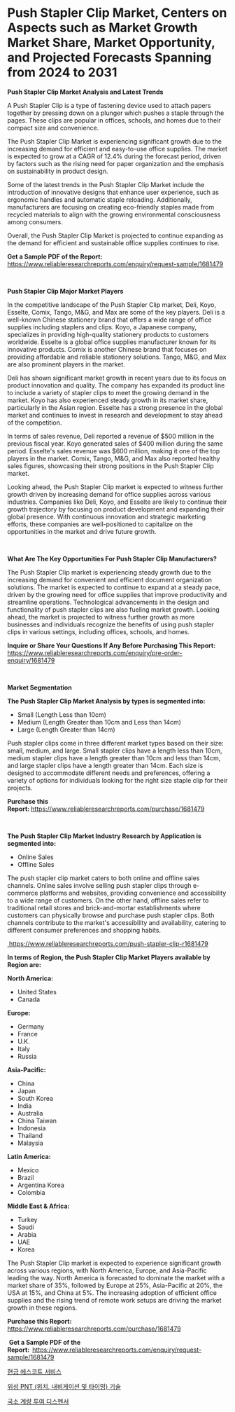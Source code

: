 <p><h1>Push Stapler Clip Market, Centers on Aspects such as Market Growth Market Share, Market Opportunity, and Projected Forecasts Spanning from 2024 to 2031</h1></p><p><strong>Push Stapler Clip Market Analysis and Latest Trends</strong></p>
<p><p>A Push Stapler Clip is a type of fastening device used to attach papers together by pressing down on a plunger which pushes a staple through the pages. These clips are popular in offices, schools, and homes due to their compact size and convenience.</p><p>The Push Stapler Clip Market is experiencing significant growth due to the increasing demand for efficient and easy-to-use office supplies. The market is expected to grow at a CAGR of 12.4% during the forecast period, driven by factors such as the rising need for paper organization and the emphasis on sustainability in product design.</p><p>Some of the latest trends in the Push Stapler Clip Market include the introduction of innovative designs that enhance user experience, such as ergonomic handles and automatic staple reloading. Additionally, manufacturers are focusing on creating eco-friendly staples made from recycled materials to align with the growing environmental consciousness among consumers.</p><p>Overall, the Push Stapler Clip Market is projected to continue expanding as the demand for efficient and sustainable office supplies continues to rise.</p></p>
<p><strong>Get a Sample PDF of the Report:&nbsp;</strong> <a href="https://www.reliableresearchreports.com/enquiry/request-sample/1681479">https://www.reliableresearchreports.com/enquiry/request-sample/1681479</a></p>
<p>&nbsp;</p>
<p><strong>Push Stapler Clip Major Market Players</strong></p>
<p><p>In the competitive landscape of the Push Stapler Clip market, Deli, Koyo, Esselte, Comix, Tango, M&G, and Max are some of the key players. Deli is a well-known Chinese stationery brand that offers a wide range of office supplies including staplers and clips. Koyo, a Japanese company, specializes in providing high-quality stationery products to customers worldwide. Esselte is a global office supplies manufacturer known for its innovative products. Comix is another Chinese brand that focuses on providing affordable and reliable stationery solutions. Tango, M&G, and Max are also prominent players in the market.</p><p>Deli has shown significant market growth in recent years due to its focus on product innovation and quality. The company has expanded its product line to include a variety of stapler clips to meet the growing demand in the market. Koyo has also experienced steady growth in its market share, particularly in the Asian region. Esselte has a strong presence in the global market and continues to invest in research and development to stay ahead of the competition.</p><p>In terms of sales revenue, Deli reported a revenue of $500 million in the previous fiscal year. Koyo generated sales of $400 million during the same period. Esselte's sales revenue was $600 million, making it one of the top players in the market. Comix, Tango, M&G, and Max also reported healthy sales figures, showcasing their strong positions in the Push Stapler Clip market.</p><p>Looking ahead, the Push Stapler Clip market is expected to witness further growth driven by increasing demand for office supplies across various industries. Companies like Deli, Koyo, and Esselte are likely to continue their growth trajectory by focusing on product development and expanding their global presence. With continuous innovation and strategic marketing efforts, these companies are well-positioned to capitalize on the opportunities in the market and drive future growth.</p></p>
<p>&nbsp;</p>
<p><strong>What Are The Key Opportunities For Push Stapler Clip Manufacturers?</strong></p>
<p><p>The Push Stapler Clip market is experiencing steady growth due to the increasing demand for convenient and efficient document organization solutions. The market is expected to continue to expand at a steady pace, driven by the growing need for office supplies that improve productivity and streamline operations. Technological advancements in the design and functionality of push stapler clips are also fueling market growth. Looking ahead, the market is projected to witness further growth as more businesses and individuals recognize the benefits of using push stapler clips in various settings, including offices, schools, and homes.</p></p>
<p><strong>Inquire or Share Your Questions If Any Before Purchasing This Report:</strong> <a href="https://www.reliableresearchreports.com/enquiry/pre-order-enquiry/1681479">https://www.reliableresearchreports.com/enquiry/pre-order-enquiry/1681479</a></p>
<p>&nbsp;</p>
<p><strong>Market Segmentation</strong></p>
<p><strong>The Push Stapler Clip Market Analysis by types is segmented into:</strong></p>
<p><ul><li>Small (Length Less than 10cm)</li><li>Medium (Length Greater than 10cm and Less than 14cm)</li><li>Large (Length Greater than 14cm)</li></ul></p>
<p><p>Push stapler clips come in three different market types based on their size: small, medium, and large. Small stapler clips have a length less than 10cm, medium stapler clips have a length greater than 10cm and less than 14cm, and large stapler clips have a length greater than 14cm. Each size is designed to accommodate different needs and preferences, offering a variety of options for individuals looking for the right size staple clip for their projects.</p></p>
<p><strong>Purchase this Report:&nbsp;</strong><a href="https://www.reliableresearchreports.com/purchase/1681479">https://www.reliableresearchreports.com/purchase/1681479</a></p>
<p>&nbsp;</p>
<p><strong>The Push Stapler Clip Market Industry Research by Application is segmented into:</strong></p>
<p><ul><li>Online Sales</li><li>Offline Sales</li></ul></p>
<p><p>The push stapler clip market caters to both online and offline sales channels. Online sales involve selling push stapler clips through e-commerce platforms and websites, providing convenience and accessibility to a wide range of customers. On the other hand, offline sales refer to traditional retail stores and brick-and-mortar establishments where customers can physically browse and purchase push stapler clips. Both channels contribute to the market's accessibility and availability, catering to different consumer preferences and shopping habits.</p></p>
<p><a href="https://www.reliableresearchreports.com/push-stapler-clip-r1681479">&nbsp;https://www.reliableresearchreports.com/push-stapler-clip-r1681479</a></p>
<p><strong>In terms of Region, the Push Stapler Clip Market Players available by Region are:</strong></p>
<p>
    <p> <strong> North America: </strong>
        <ul>
            <li>United States</li>
            <li>Canada</li>
        </ul>
        </p> 
    <p> <strong> Europe: </strong>
        <ul>
            <li>Germany</li>
            <li>France</li>
            <li>U.K.</li>
            <li>Italy</li>
            <li>Russia</li>
        </ul>
        </p> 
    <p> <strong> Asia-Pacific: </strong>
        <ul>
            <li>China</li>
            <li>Japan</li>
            <li>South Korea</li>
            <li>India</li>
            <li>Australia</li>
            <li>China Taiwan</li>
            <li>Indonesia</li>
            <li>Thailand</li>
            <li>Malaysia</li>
        </ul>
        </p> 
    <p> <strong> Latin America: </strong>
        <ul>
            <li>Mexico</li>
            <li>Brazil</li>
            <li>Argentina Korea</li>
            <li>Colombia</li>
        </ul>
        </p> 
    <p> <strong> Middle East & Africa: </strong>
        <ul>
            <li>Turkey</li>
            <li>Saudi</li>
            <li>Arabia</li>
            <li>UAE</li>
            <li>Korea</li>
        </ul>
    </p>
    </p>
<p><p>The Push Stapler Clip market is expected to experience significant growth across various regions, with North America, Europe, and Asia-Pacific leading the way. North America is forecasted to dominate the market with a market share of 35%, followed by Europe at 25%, Asia-Pacific at 20%, the USA at 15%, and China at 5%. The increasing adoption of efficient office supplies and the rising trend of remote work setups are driving the market growth in these regions.</p></p>
<p><strong>Purchase this Report: </strong><a href="https://www.reliableresearchreports.com/purchase/1681479">https://www.reliableresearchreports.com/purchase/1681479</a></p>
<p>&nbsp;<strong>Get a Sample PDF of the Report:&nbsp;&nbsp;</strong><a href="https://www.reliableresearchreports.com/enquiry/request-sample/1681479">https://www.reliableresearchreports.com/enquiry/request-sample/1681479</a></p>
<p><strong></strong></p>
<p><p><a href="https://github.com/oajzkywllm460/Market-Research-Report-List-2/blob/main/601159091967.md">현금 에스코트 서비스</a></p><p><a href="https://github.com/Penelolack456456/Market-Research-Report-List-2/blob/main/776269491969.md">위성 PNT (위치, 내비게이션 및 타이밍) 기술</a></p><p><a href="https://github.com/vsr06p4p49/Market-Research-Report-List-2/blob/main/411674291968.md">국소 계량 투여 디스펜서</a></p></p>